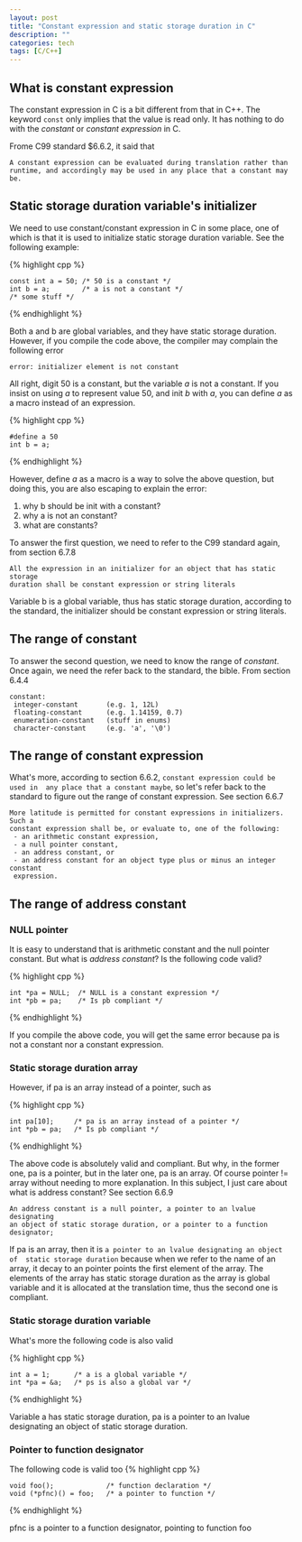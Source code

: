 ```yaml
---
layout: post
title: "Constant expression and static storage duration in C"
description: ""
categories: tech
tags: [C/C++]
---
```



## What is constant expression
The constant expression in C is a bit different from that in C++. The keyword 
`const` only implies that the value is read only. It has nothing to do with 
the *constant* or *constant expression* in C.

Frome C99 standard $6.6.2, it said that

    A constant expression can be evaluated during translation rather than 
    runtime, and accordingly may be used in any place that a constant may be.

## Static storage duration variable's initializer
We need to use constant/constant expression in C in some place, one of which is 
that it is used to initialize static storage duration variable. See the 
following example:

{% highlight cpp %}

    const int a = 50; /* 50 is a constant */
    int b = a;        /* a is not a constant */
    /* some stuff */

{% endhighlight %}

Both a and b are global variables, and they have static storage duration. 
However, if you compile the code above, the compiler may complain the following 
error

    error: initializer element is not constant

All right, digit 50 is a constant, but the variable *a* is not a constant. If 
you insist on using *a* to represent value 50, and init *b* with *a*, you can 
define *a* as a macro instead of an expression.

{% highlight cpp %}

    #define a 50
    int b = a;
{% endhighlight %}

However, define *a* as a macro is a way to solve the above question, but doing 
this, you are also escaping to explain the error:

1. why b should be init with a constant?
2. why a is not an constant?
3. what are constants?

To answer the first question, we need to refer to the C99 standard again, from 
section 6.7.8

    All the expression in an initializer for an object that has static storage 
    duration shall be constant expression or string literals

Variable b is a global variable, thus has static storage duration, according to 
the standard, the initializer should be constant expression or string literals.

## The range of constant
To answer the second question, we need to know the range of *constant*. Once 
again, we need the refer back to the standard, the bible. From section 6.4.4

    constant: 
     integer-constant       (e.g. 1, 12L)
     floating-constant      (e.g. 1.14159, 0.7)
     enumeration-constant   (stuff in enums)
     character-constant     (e.g. 'a', '\0')

## The range of constant expression
What's more, according to section 6.6.2, `constant expression could be used in 
any place that a constant maybe`, so let's refer back to the standard to figure 
out the range of constant expression. See section 6.6.7

    More latitude is permitted for constant expressions in initializers. Such a 
    constant expression shall be, or evaluate to, one of the following:
     - an arithmetic constant expression,
     - a null pointer constant,
     - an address constant, or
     - an address constant for an object type plus or minus an integer constant 
     expression.

## The range of address constant
### NULL pointer
It is easy to understand that is arithmetic constant and the null pointer 
constant. But what is *address constant*? Is the following code valid?

{% highlight cpp %}

    int *pa = NULL;  /* NULL is a constant expression */
    int *pb = pa;    /* Is pb compliant */
{% endhighlight %}

If you compile the above code, you will get the same error because pa is not a 
constant nor a constant expression. 

### Static storage duration array
However, if pa is an array instead of a pointer, such as

{% highlight cpp %}

    int pa[10];     /* pa is an array instead of a pointer */
    int *pb = pa;   /* Is pb compliant */
{% endhighlight %}

The above code is absolutely valid and compliant. But why, in the former one, 
pa is a pointer, but in the later one, pa is an array. Of course pointer != 
array without needing to more explanation. In this subject, I just care about 
what is address constant? See section 6.6.9

    An address constant is a null pointer, a pointer to an lvalue designating 
    an object of static storage duration, or a pointer to a function 
    designator; 

If pa is an array, then it is `a pointer to an lvalue designating an object of 
static storage duration` because when we refer to the name of an array, it 
decay to an pointer points the first element of the array. The elements of the 
array has static storage duration as the array is global variable and it is 
allocated at the translation time, thus the second one is compliant.

### Static storage duration variable
What's more the following code is also valid

{% highlight cpp %}

    int a = 1;      /* a is a global variable */
    int *pa = &a;   /* ps is also a global var */
{% endhighlight %}

Variable a has static storage duration, pa is a pointer to an lvalue 
designating an object of static storage duration.

### Pointer to function designator
The following code is valid too
{% highlight cpp %}

    void foo();             /* function declaration */
    void (*pfnc)() = foo;   /* a pointer to function */
{% endhighlight %}

pfnc is a pointer to a function designator, pointing to function foo
